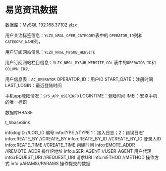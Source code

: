 # 易览资讯数据

数据库：MySQL
192.168.37.102
ylzx

用户关注标签信息：`YLZX_NRGL_OPER_CATEGORY`表中的 `OPERATOR_ID`列和`CATEGORY_NAME`列，

用户订阅网站信息：`YLZX_NRGL_MYSUB_WEBSITE`

用户订阅网站栏目信息：`YLZX_NRGL_MYSUB_WEBSITE_COL` 表中的`OPERATOR_ID`和`COLUMN_ID`列

用户信息表：`AC_OPERATOR`
    OPERATOR_ID：用户ID
    START_DATE：注册时间
    LAST_LOGIN：最近登陆时间

手机app登陆情况：`SYS_APP_USERINFO`
    LOGINTIME：登陆时间
    IMEI：安卓手机的唯一标识


数据库HBASE

t_hbaseSink

info:logID //LOG_ID 编号
info:tYPE //TYPE 1：接入日志；2：错误日志'
info:cREATE_BY //CREATE_BY
info:cREATE_BY_ID //CREATE_BY_ID 登录人ID
info:cREATE_TIME //CREATE_TIME 创建时间
info:rEMOTE_ADDR //REMOTE_ADDR 操作IP地址
info:uSER_AGENT //USER_AGENT 用户代理
info:rEQUEST_URI //REQUEST_URI 请求URI
info:mETHOD //METHOD 操作方式
info:pARAMS//PARAMS 操作提交的数据
